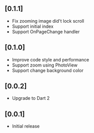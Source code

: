 ## [0.1.1]

* Fix zooming image did't lock scroll
* Support initial index
* Support OnPageChange handler

## [0.1.0]

* Improve code style and performance
* Support zoom using PhotoView
* Support change background color

## [0.0.2]

* Upgrade to Dart 2

## [0.0.1]

* Initial release
